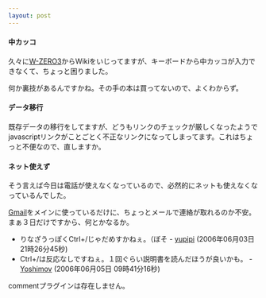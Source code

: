 ```yaml
---
layout: post
---
```

<h4>中カッコ</h4>
<p>久々に<a href="/?page=SHARP+WS003SH" class="wikipage">W-ZERO3</a>からWikiをいじってますが、キーボードから中カッコが入力できなくて、ちょっと困りました。</p>
<p>何か裏技があるんですかね。その手の本は買ってないので、よくわからず。</p>
<h4>データ移行</h4>
<p>既存データの移行をしてますが、どうもリンクのチェックが厳しくなったようでjavascriptリンクがことごとく不正なリンクになってしまってます。これはちょっと不便なので、直しますか。</p>
<h4>ネット使えず</h4>
<p>そう言えば今日は電話が使えなくなっているので、必然的にネットも使えなくなっているんでした。</p>
<p><a href="http://mail.google.com/">Gmail</a>をメインに使っているだけに、ちょっとメールで連絡が取れるのか不安。まぁ３日だけですから、何とかなるか。</p>
<ul>
<li>りなざうっぽくCtrl+/じゃだめすかねぇ。（ぼそ - <a href="http://del.icio.us/yoshimov/id:yupipi">yupipi</a> (2006年06月03日 21時26分45秒)</li>
<li>Ctrl+/は反応なしですねぇ。１回ぐらい説明書を読んだほうが良いかも。 - <a href="/?page=Yoshimov" class="wikipage">Yoshimov</a> (2006年06月05日 09時41分16秒)</li>
</ul>
<p><span class="error">commentプラグインは存在しません。</span> </p>
